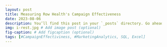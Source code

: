 ```yaml
---
layout: post
title: Measuring Row Health's Campaign Effectiveness
date: 2023-08-06
description: You’ll find this post in your `_posts` directory. Go ahead and edit it and re-build the site to see your changes. # Add post description (optional)
img: i-rest.jpg # Add image post (optional)
fig-caption: # Add figcaption (optional)
tags: [#CampaignEffectiviness, #MarketingAnalytics, SQL, Excel]
---
```

